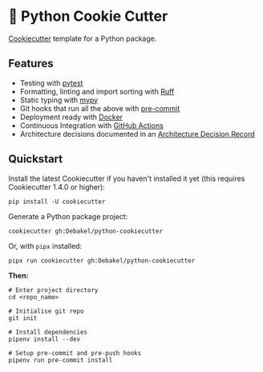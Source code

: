 # 🍪 Python Cookie Cutter

[Cookiecutter](https://github.com/cookiecutter/cookiecutter) template for a Python package.

## Features
- Testing with [pytest](https://docs.pytest.org/en/latest/)
- Formatting, linting and import sorting with [Ruff](https://docs.astral.sh/ruff/)
- Static typing with [mypy](http://mypy-lang.org/)
- Git hooks that run all the above with [pre-commit](https://pre-commit.com/)
- Deployment ready with [Docker](https://docker.com/)
- Continuous Integration with [GitHub Actions](https://github.com/features/actions)
- Architecture decisions documented in an [Architecture Decision Record](https://thinkrelevance.com/blog/2011/11/15/documenting-architecture-decisions)

## Quickstart

Install the latest Cookiecutter if you haven't installed it yet (this requires Cookiecutter 1.4.0 or higher):

    pip install -U cookiecutter

Generate a Python package project:

    cookiecutter gh:Debakel/python-cookiecutter

Or, with `pipx` installed:

    pipx run cookiecutter gh:Debakel/python-cookiecutter

**Then:**

    # Enter project directory
    cd <repo_name>
    
    # Initialise git repo
    git init
    
    # Install dependencies
    pipenv install --dev
    
    # Setup pre-commit and pre-push hooks
    pipenv run pre-commit install

